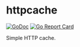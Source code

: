 # httpcache

[![GoDoc](https://godoc.org/github.com/BakeRolls/httpcache?status.svg)](https://godoc.org/github.com/BakeRolls/httpcache)
[![Go Report Card](https://goreportcard.com/badge/github.com/BakeRolls/httpcache)](https://goreportcard.com/report/github.com/BakeRolls/httpcache)

Simple HTTP cache.
